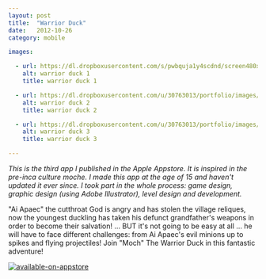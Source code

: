 ```yaml
---
layout: post
title:  "Warrior Duck"
date:   2012-10-26
category: mobile

images:

  - url: https://dl.dropboxusercontent.com/s/pwbquja1y4scdnd/screen480x480.jpeg
    alt: warrior duck 1
    title: warrior duck 1

  - url: https://dl.dropboxusercontent.com/u/30763013/portfolio/images/mobile/warrior%20duck/screen480x480%20%281%29.jpeg
    alt: warrior duck 2
    title: warrior duck 2

  - url: https://dl.dropboxusercontent.com/u/30763013/portfolio/images/mobile/warrior%20duck/screen480x480%20%282%29.jpeg
    alt: warrior duck 3
    title: warrior duck 3

---
```

_This is the third app I published in the Apple Appstore. It is inspired in the pre-inca culture moche. I made this app at the age of 15 and haven't updated it ever since. I took part in the whole process: game design, graphic design (using Adobe Illustrator), level design and development._

"Ai Apaec" the cutthroat God is angry and has stolen the village reliques, now the youngest duckling has taken his defunct grandfather's weapons in order to become their salvation! … BUT it's not going to be easy at all ... he will have to face different challenges: from Ai Apaec's evil minions up to spikes and flying projectiles! Join "Moch" The Warrior Duck in this fantastic adventure! 

[![available-on-appstore](https://dl.dropboxusercontent.com/u/30763013/portfolio/images/mobile/available-on-appstore.jpg)](https://itunes.apple.com/us/app/warrior-duck/id569197051?mt=8)
